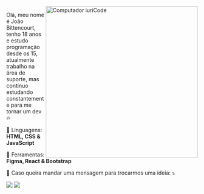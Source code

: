<img src="https://raw.githubusercontent.com/MicaelliMedeiros/micaellimedeiros/master/image/computer-illustration.png" min-width="400px" max-width="400px" width="400px" align="right" alt="Computador iuriCode">

<p align="left"> 
  Olá, meu nome é João Bittencourt, tenho 18 anos e estudo programação desde os 15, atualmente trabalho na área de suporte, mas continuo estudando constantemente para me tornar um dev 🔥
</p>

<p align="left">
  🦄 Linguagens: <strong> HTML, CSS & JavaScript </strong>
</p>

<p align="left">
  💼 Ferramentas: <strong> Figma, React & Bootstrap </strong>
</p>

<p align="left">
  💌 Caso queira mandar uma mensagem para trocarmos uma ideia: ⤵️
</p>

<p align="left">
  <a href="#" alt="Gmail">
  <img src="https://img.shields.io/badge/-Gmail-FF0000?style=flat-square&labelColor=FF0000&logo=gmail&logoColor=white&link=[MEU-EMAIL](mailto:joaobittencourtd3v@gmail.com)" /></a>

  <a href="#" alt="Linkedin">
  <img src="https://img.shields.io/badge/-Linkedin-0e76a8?style=flat-square&logo=Linkedin&logoColor=white&link=https://www.linkedin.com/in/jo%C3%A3o-bittencourt-644371253/" /></a>
